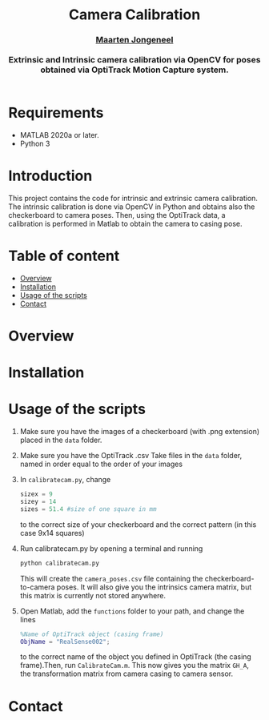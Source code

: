 <div align="center">
<h1 align="center">
Camera Calibration
</h1>
</div>
<div align="center">
<h3>
<a href="https://research.tue.nl/en/persons/maarten-jongeneel">Maarten Jongeneel</a>
<br>
<br>
Extrinsic and Intrinsic camera calibration via OpenCV for poses obtained via OptiTrack Motion Capture system.
<br>
<br>
</h3>
</div>

# Requirements
 - MATLAB 2020a or later. 
 - Python 3

# Introduction
This project contains the code for intrinsic and extrinsic camera calibration. The intrinsic calibration is done via OpenCV in Python and obtains also the checkerboard to camera poses. Then, using the OptiTrack data, a calibration is performed in Matlab to obtain the camera to casing pose.


Table of content
================
- [Overview](#overview)
- [Installation](#installation)
- [Usage of the scripts](#usage-of-the-scripts)
- [Contact](#contact)


# Overview
# Installation
# Usage of the scripts

1. Make sure you have the images of a checkerboard (with .png extension) placed in the ```data``` folder. 
2. Make sure you have the OptiTrack .csv Take files in the ```data``` folder, named in order equal to the order of your images
3. In ```calibratecam.py```, change

    ```python
    sizex = 9
    sizey = 14
    sizes = 51.4 #size of one square in mm
    ```
    to the correct size of your checkerboard and the correct pattern (in this case 9x14 squares)
4. Run calibratecam.py by opening a terminal and running
    ```bash
    python calibratecam.py
    ```
    This will create the ```camera_poses.csv``` file containing the checkerboard-to-camera poses. It will also give you the intrinsics camera matrix, but this matrix is currently not stored anywhere.
5. Open Matlab, add the ```functions``` folder to your path, and change the lines
    ```matlab
    %Name of OptiTrack object (casing frame)
    ObjName = "RealSense002";
    ```
    to the correct name of the object you defined in OptiTrack (the casing frame).Then, run ```CalibrateCam.m```. This now gives you the matrix ```GH_A```, the transformation matrix from camera casing to camera sensor.
# Contact